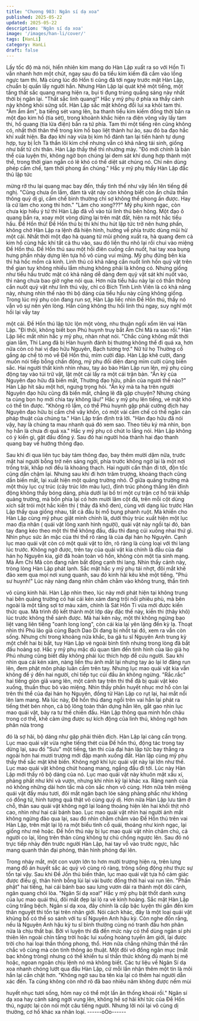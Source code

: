 ```yaml
---
title: "Chương 983: Ngân sí dạ xoa"
published: 2025-05-22
updated: 2025-05-22
description: 'Ngân sí dạ xoa'
image: '/images/han-li/cover/'
tags: [HanLi]
category: HanLi
draft: false
---
```


Lấy tốc độ mà nói, hiển nhiên kim mang do Hàn Lập xuất ra so
với Hồn Ti vẫn nhanh hơn một chút, ngay sau đó ba tiểu kim kiếm
đã cắm vào lồng ngực tam thi.
Mà cùng lúc đó Hồn ti cũng đã tới ngay trước mặt Hàn Lập, chuẩn
bị quấn lấy người hắn.
Nhưng Hàn Lập lại quát khẽ một tiếng, một tầng thất sắc quang
mang hiện ra, bụi ti đụng trúng quầng sáng này nhất thời bị ngăn
lại.
"Thất sắc linh quang!" Hắc y mỹ phụ ở phía xa thấy cảnh này
không khỏi sửng sốt.
Hàn Lập sắc mặt không đổi lui xa khỏi tam thi.
"Ầm ầm ầm", ba tiếng sét vang lên, ba thanh tiểu kim kiếm đồng
thời bắn ra một đạo kim hồ (tia sét), trong khoảnh khắc hiện ra
điện võng vây lấy tam thi, hồ quang (tia lửa điện) bắn ra tứ phía.
Tam thi một tiếng rên cũng không có, nhất thời thân thể trong kim
hồ bạo liệt thành hư ảo, sau đó ba đạo hắc khí xuất hiện.
Ba đạo khí này vừa bị kim hồ đánh tan lại tiến hành tự dung hợp,
tuy bị Ích Tà thần lôi kìm chế nhưng vẫn có khả năng tái sinh,
giống như bất tử chi thân.
Hàn Lập thấy thế thì nhướng mày.
"Đó mới chính là bản thể của luyện thi, không ngờ bọn chúng lại
đem sát khí dung hợp thành một thể, trong thời gian ngắn có lẽ
khó có thể diệt sát chúng nó. Chỉ nên dùng phép cấm chế, tạm
thời phong ấn chúng." Hắc y mỹ phụ thấy Hàn Lập đắc thủ lập tức

mừng rỡ thu lại quang mạc bay đến, thấy tình thế như vậy liền lên
tiếng đề nghị.
"Cũng chưa ổn lắm, đám tà vật này còn không biết còn ẩn chứa
thần thông quỷ dị gì, cấm chế bình thường chỉ sợ không thể
phong ấn được. Hay là cứ làm cho xong thì hơn."
"Làm cho xong???"
Mỹ phụ kinh ngạc, còn chưa kịp hiểu ý tứ thì Hàn Lập đã vỗ vào
túi linh thú bên hông. Một đạo ô quang bắn ra, xoay một vòng
dừng lại trên mặt đất, hiện ra một hắc tiểu hầu.
Đề Hồn thú!
Đề Hồn thú bị thi khí thu hút lập tức trở nên hưng phấn, không
chờ Hàn Lập ra lệnh đã hiện hình, hướng về phía trước dùng mũi
hừ một cái.
Nhất thời một đạo hà quang từ mũi phóng xuất ra, hà quang đem
cả kim hồ cùng hắc khí tất cả thu vào, sau đó liền thu nhỏ lại rồi
chui vào miệng Đề Hồn thú.
Đề Hồn thú sau một hồi điên cuồng cắn nuốt, hai tay xoa bụng
hưng phấn nhảy dựng lên tựa hồ vô cùng vui mừng.
Mỹ phụ đứng bên kia thì há hốc mồm cả kinh.
Linh thú có khả năng cắn nuốt linh hồn quỷ vật trên thế gian tuy
không nhiều lắm nhưng không phải là không có. Nhưng giống
như tiểu hầu trước mặt có khả năng dễ dàng đem quỷ vật sát khí
nuốt vào, thì nàng chưa bao giờ nghe nói qua. Hơn nữa tiểu hầu
này lại có thần thông cắn nuốt quỷ vật như linh thú vậy, chỉ có
Bích Tình Linh Viên là có khả năng này, nhưng nhìn thế nào thì bộ
dáng của tiểu hầu này cũng không giống.
Trong lúc mỹ phụ còn đang run sợ, Hàn Lập liếc nhìn Đề Hồn thú,
thấy nó vẫn vô sự nên yên lòng.
Hắn cũng không thu hồi linh thú ngay, suy nghĩ một hồi lại vẫy tay

một cái.
Đề Hồn thú lập tức lộn một vòng, nhu thuận ngồi xổm lên vai Hàn
Lập.
"Đi thôi, không biết bọn Phú huynh truy bắt Âm Chi Mã ra sao rồi."
Hàn Lập liếc mắt nhìn hắc y mỹ phụ, nhàn nhạt nói.
"Chắc cũng không mất thời gian lắm, Thi Lang đã bị Hàn huynh
đánh bị thương không thể đi quá xa, hơn nữa còn có hai vị đạo
hữu Nguyên, Bạch tương trợ." Nữ tử họ Thường cố gắng áp chế
tò mò về Đề Hồn thú, mỉm cười đáp.
Hàn Lập khẽ cười, đang muốn nói tiếp bỗng chấn động, mỹ phụ
đối diện đang mỉm cười cũng biến sắc.
Hai người thất kinh nhìn nhau, tay áo bào Hàn Lập run lên, mỹ
phụ cũng động tay vào túi trữ vật, lật một cái lấy ra một cái trận
bàn.
"Ấn ký của Nguyên đạo hữu đã biến mất, Thường đạo hữu, phần
của ngươi thế nào?" Hàn Lập hít sâu một hơi, ngưng trọng hỏi.
"Ấn ký mà ta hạ trên người Nguyên đạo hữu cũng đã biến mất,
chẳng lẽ đã gặp chuyện? Nhưng chúng ta cùng bọn họ mới chia
tay không lâu!" Hắc y mỹ phụ lên tiếng, vẻ mặt khó có thể tin
được.
"Không rõ lắm, có thể Phú huynh gặp phải cường địch hay
Nguyên đạo hữu bị cấm chế vây khốn, có một vài cấm chế có thể
ngăn cản pháp thuật của chúng ta." Hàn Lập trấn định trả lời.
"Hàn đạo hữu đã nói vậy, hay là chúng ta mau nhanh quá đó xem
sao. Theo tiêu ký mà nhìn, bọn họ hẳn là chưa đi quá xa." Hắc y
mỹ phụ có chút lo lắng nói.
Hàn Lập không có ý kiến gì, gật đầu đồng ý.
Sau đó hai người hóa thành hai đạo thanh quang bay về hướng
thông đạo.

Sau khi đi qua liên tục bảy tám thông đạo, bay thêm mười dặm
nữa, trước mặt hai người bỗng trở nên sáng ngời, phía trước
không ngờ lại là một nơi trống trải, khắp nơi đều là khoáng thạch.
Hai người cẩn thận đi tới, độn tốc cũng dần chậm lại.
Nhưng sau khi đi hơn trăm trượng, khoáng thạch cũng dần biến
mất, lại xuất hiện một quảng trường nhỏ.
Ở giữa quảng trường mà một thúy lục cự trúc (cây trúc lớn màu
lục), đỉnh trúc phóng thẳng lên đỉnh động không thấy bóng dáng,
phía dưới lại bố trí một cự trận cơ hồ trải khắp quảng trường, mà
bốn phía lại có hơn mười lăm cột đá, trên mỗi cột dùng xích sắt
trói một hắc kiền thi ( thây đã khô đen), cùng với dạng lúc trước
Hàn Lập thấy qua giống nhau, tất cả đầu bị mổ bụng phanh ruột.
Mà khiến cho Hàn Lập cùng mỹ phục giật mình chính là, dưới
thúy trúc xuất hiện một lục mao địa nhân ( quái vật lông xanh hình
người), quái vật này ngồi tại đó, bàn tay đang kéo theo một thi thể
không đầu, đầu thì đang cúi xuống nhai thứ gì. Nhìn phục sức ăn
mặc của thi thể rõ ràng là của đại hán họ Nguyên.
Cạnh lục mao quái vật còn có một quái vật to lớn, rõ ràng là cùng
loại với thi lang lúc trước.
Không ngờ được, trên tay của quái vật kia chính là đầu của đại
hán họ Nguyên kia, giờ đã hoàn toàn vô hồn, không còn một tia
sinh mạng.
Mà Âm Chi Mã còn đang nằm bất động cạnh thi lang.
Nhìn thấy cảnh này, tròng lòng Hàn Lập phát lạnh.
Sắc mặt hắc y mỹ phụ tái nhợt, đôi mắt khẽ đảo xem qua mọi nơi
xung quanh, sau đó kinh hãi kêu khẽ một tiếng.
"Phú sư huynh!"
Lúc này nàng đang nhìn chằm chằm vào không trung, thần tình

vô cùng kinh hãi.
Hàn Lập nhìn theo, lúc này mới phát hiện tại không trung hai bên
quảng trường có hai cái kén xám đang trôi nổi phiêu phù, mà bên
ngoài là một tầng sợi tơ màu xám, chính là Sát Hồn Ti vừa mới
được kiến thức qua.
Mà trình độ kết thành một lớp dày đặc thế này, kiền thi (thây khô)
lúc trước không thể sánh được.
Mà hai kén này, một thì không ngừng bạo liệt vang liên tiếng
"oanh long long", còn cái kia lại yên lặng đến kỳ lạ.
Thoạt nhìn thì Phú lão giả cùng Bạch Dao Di đang bị nhốt tại đó,
xem ra vẫn còn sống.
Nhưng chỉ trong khoảng nửa khắc, ba gã tu sĩ Nguyên Anh trung
kỳ một chết hai bị bắt, tuy Hàn Lập vẻ ngoài bình tĩnh nhưng trong
lòng đã bắt đầu hoảng sợ.
Hắc y mỹ phụ mặc dù quan tâm đến tình hình của lão giả họ Phú
nhưng cũng biết đây không phải lúc thích hợp để cứu người. Sau
khi nhìn qua cái kén xám, nàng liền thu ánh mắt lại nhưng tay áo
lại lơ đãng run lên, đem phật môn pháp luân cầm trên tay.
Nhưng lục mao quái vật kia vẫn không để ý đến hai người, chỉ
tiếp tục cúi đầu ăn không ngừng.
"Rắc.rắc" hai tiếng giòn giã vang lên, một cánh tay trên thi thể đã
bị quái vật kéo xuống, thuần thục bỏ vào miệng.
Nhìn thấy phần huyết nhục mơ hồ còn lại trên thi thể của đại hán
họ Nguyên, đồng tử Hàn Lập co rụt lại, hai mắt nổi lên lam mang.
Mà lúc này, Đề hồn thú đang ngồi trên vai hắn lại phát ra tiếng
thét bén nhọn, cả bộ lông toàn thân dựng hẳn lên, gắt gao nhìn
lục mao quái vật, bày ra tư thế chiến đấu.
Hàn Lập thông qua minh hồn châu trong cơ thể, khẽ cảm ứng
được sự kích động của linh thú, không ngờ hơn phân nửa trong

đó là sợ hãi, bộ dáng như gặp phải thiên địch.
Hàn Lập lại càng cẩn trọng.
Lục mao quái vật vừa nghe tiếng thét của Đế hồn thú, động tác
trong tay dừng lại, sau đó "Sưu" một tiếng, tàn thi của đại hán lập
tức bay thẳng ra ngoài hơn hai mươi trượng mới đập mạnh xuống
đất.
Hàn lập cùng mỹ phụ thấy thế sắc mặt khẽ biến.
Không ngờ khí lực quái vật này lại lớn như thế.
Lục mao quái vật không chút hoang mang, ngẩng đầu đi tới.
Lúc này Hàn Lập mới thấy rõ bộ dáng của nó.
Lục mao quái vật này khuôn mặt xấu xí, phảng phất như khỉ và
vượn, nhưng khi nhìn kỹ lại khác xa.
Răng nanh của nó không những dài hơn tấc mà còn sắc nhọn vô
cùng. Hơn nữa trên miệng quái vật đầy máu tươi, đôi mắt ngân
bạch lóe sáng phảng phấc như không có đồng tử, hình tượng quả
thật vô cùng quỷ dị.
Hơn nữa Hàn Lập lưu tâm ở chỗ, thân sau quái vật không ngờ lại
loáng thoáng hiện lên hai khối thịt nhô cao, nhìn như hai cái bánh
bao.
Lục mao quái vật nhìn hai người ánh mắt không ngừng đảo qua
lại, sau đó nhìn chằm chằm vào Đề Hồn thú trên vai Hàn Lập, trên
mặt lại lộ ra một biểu tình cổ quái, thoáng như kinh ngạc, lại giống
như mê hoặc.
Đế hồn thú này bị lục mao quái vật nhìn chăm chú, cả người co
lại, lông trên thân cũng không tự chủ chổng ngược lên.
Sau đó nó trực tiếp nhảy đến trước người Hàn Lập, hai tay vỗ vào
trước ngực, hắc mang quanh thân đại phóng, thân hình phóng đại
lên.

Trong nháy mắt, một con vượn lớn to hơn mười trượng hiện ra,
trên lưng mang đồ án huyết sắc ác quỷ vô cùng rõ ràng, trông
sống động như thực sự tồn tại vậy.
Sau khi Đề Jồn thú biến thân, lục mao quái vật tựa hồ cảm giác
được điều gì, thân hình bỗng lùi lại vài bước đồng thời hai vai run
lên.
"Phần phật" hai tiếng, hai cái bánh bao sau lưng vươn dài ra
thành một đôi cánh, ngân quang chói lòa.
"Ngân Sí dạ xoa!"
Hắc y mỹ phụ bật thốt danh xưng của lục mao quái thú, đôi mắt
đẹp lại lộ ra vẻ kinh hoảng.
Sắc mặt Hàn Lập cũng trắng bệch.
Ngân sí dạ xoa, đây chính là cấp bậc luyện thi gần đến kim thân
nguyệt thi tồn tại trên nhân giới. Nói cách khác, đây là một loại
quái vật khủng bố có thể so sánh với tu sĩ Nguyên Anh hậu kỳ.
Còn nghe đồn rắng, nếu là Nguyên Anh hậu kỳ tu sĩ bình thường
cùng nó tranh đấu hơn phân nửa là chịu thất bại.
Bởi vì luyện thi đã đến mức này có thể dùng ngân sí phi thiên lên
ngoài chín tầng trời hoặc lui xuống hoàng tuyền âm giới, lại được
trời cho hai loại thần thông phong, thổ. Hơn nữa chẳng những
thân thể rắn chắc vô cùng mà còn tinh thông ảo thuật.
Một đôi vô đồng ngân mục (mắt bạc không tròng) nhưng có thể
khiến tu sĩ thần thức không đủ mạnh bị mê hoặc, ngoan ngoãn
chịu lệnh nó mà không biết.
Các tư liệu về Ngân Sí dạ xoa nhanh chóng lướt qua đầu Hàn
Lập, cứ mỗi lần nhận thêm một tin là môi hắn lại cắn chặt hơn.
"Không ngờ sau ba tên kia lại có thêm hai người dẫn xác đến. Ta
cũng không còn nhớ rõ đã bao nhiêu năm không được nếm mùi

huyết nhục tươi sống, hôm nay có thể một lần ăn thống khoái rồi."
Ngân sí dạ xoa hay cánh sáng ngời vung lên, không hề sợ hãi khí
tức của Đề Hồn thú, ngược lại còn nói một câu tiếng người.
Nhưng lời nói lại vô cùng dị thường, cơ hồ khác xa nhân loại.
------oOo------
